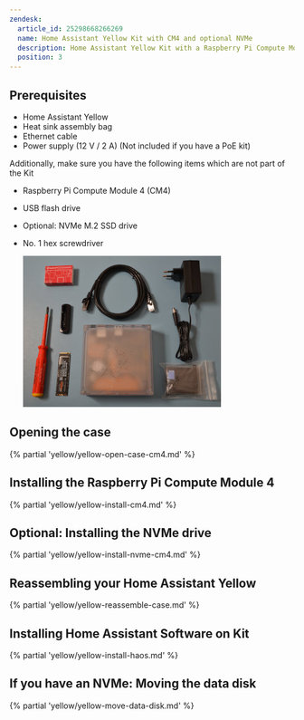 ```yaml
---
zendesk:
  article_id: 25298668266269
  name: Home Assistant Yellow Kit with CM4 and optional NVMe
  description: Home Assistant Yellow Kit with a Raspberry Pi Compute Module 4, and NVMe.
  position: 3
---
```


## Prerequisites

  - Home Assistant Yellow
  - Heat sink assembly bag
  - Ethernet cable
  - Power supply (12 V / 2 A) (Not included if you have a PoE kit)


Additionally, make sure you have the following items which are not part of the Kit

  - Raspberry Pi Compute Module 4 (CM4)
  - USB flash drive
  - Optional: NVMe M.2 SSD drive
  - No. 1 hex screwdriver

    ![Image showing the Home Assistant Yellow with a Raspberry Pi Compute Module 4, Heat sink assembly bag, Ethernet cable, power supply, a USB flash drive, and an NVMe M.2 SSD drive](/static/img/yellow/kit-std-with-nvme.jpeg)

## Opening the case

{% partial 'yellow/yellow-open-case-cm4.md' %}

## Installing the Raspberry Pi Compute Module 4

{% partial 'yellow/yellow-install-cm4.md' %}

## Optional: Installing the NVMe drive

{% partial 'yellow/yellow-install-nvme-cm4.md' %}

## Reassembling your Home Assistant Yellow

{% partial 'yellow/yellow-reassemble-case.md' %}

## Installing Home Assistant Software on Kit

{% partial 'yellow/yellow-install-haos.md' %}

## If you have an NVMe: Moving the data disk

{% partial 'yellow/yellow-move-data-disk.md' %}